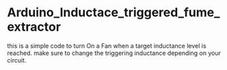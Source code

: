 # Arduino_Inductace_triggered_fume_extractor
this is a simple code to turn On a Fan when a target inductance level is reached.
make sure to change the triggering inductance depending on your circuit.
